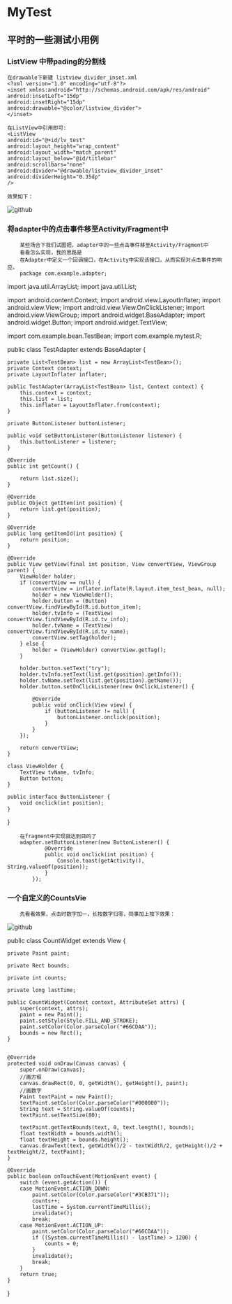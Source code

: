 MyTest
====================

平时的一些测试小用例
---------------------
### ListView 中带pading的分割线
    在drawable下新建 listview_divider_inset.xml
    <?xml version="1.0" encoding="utf-8"?>
    <inset xmlns:android="http://schemas.android.com/apk/res/android" 
    android:insetLeft="15dp"
    android:insetRight="15dp"
    android:drawable="@color/listview_divider">
    </inset>
    
    在ListView中引用即可:
    <ListView 
    android:id="@+id/lv_test"
    android:layout_height="wrap_content"
    android:layout_width="match_parent"
    android:layout_below="@id/titlebar"
    android:scrollbars="none"
    android:divider="@drawable/listview_divider_inset"
    android:dividerHeight="0.35dp"
    />
    
    效果如下：
![github](https://github.com/handezhao/MyTest/raw/master/picture/divider.png)

### 将adapter中的点击事件移至Activity/Fragment中
        某些场合下我们试图把，adapter中的一些点击事件移至Activity/Fragment中
        看看怎么实现，我的思路是
        在Adapter中定义一个回调接口，在Activity中实现该接口，从而实现对点击事件的响应。
        package com.example.adapter;

import java.util.ArrayList;
import java.util.List;

import android.content.Context;
import android.view.LayoutInflater;
import android.view.View;
import android.view.View.OnClickListener;
import android.view.ViewGroup;
import android.widget.BaseAdapter;
import android.widget.Button;
import android.widget.TextView;

import com.example.bean.TestBean;
import com.example.mytest.R;

public class TestAdapter extends BaseAdapter {
	
	private List<TestBean> list = new ArrayList<TestBean>();
	private Context context;
	private LayoutInflater inflater;
	
	public TestAdapter(ArrayList<TestBean> list, Context context) {
		this.context = context;
		this.list = list;
		this.inflater = LayoutInflater.from(context);
	}
	
	private ButtonListener buttonListener;
	
	public void setButtonListener(ButtonListener listener) {
		this.buttonListener = listener;
	}

	@Override
	public int getCount() {
		
		return list.size();
	}

	@Override
	public Object getItem(int position) {
		return list.get(position);
	}

	@Override
	public long getItemId(int position) {
		return position;
	}

	@Override
	public View getView(final int position, View convertView, ViewGroup parent) {
		ViewHolder holder;
		if (convertView == null) {
			convertView = inflater.inflate(R.layout.item_test_bean, null);
			holder = new ViewHolder();
			holder.button = (Button) convertView.findViewById(R.id.button_item);
			holder.tvInfo = (TextView) convertView.findViewById(R.id.tv_info);
			holder.tvName = (TextView) convertView.findViewById(R.id.tv_name);
			convertView.setTag(holder);
		} else {
			holder = (ViewHolder) convertView.getTag();
		}
		
		holder.button.setText("try");
		holder.tvInfo.setText(list.get(position).getInfo());
		holder.tvName.setText(list.get(position).getName());
		holder.button.setOnClickListener(new OnClickListener() {
			
			@Override
			public void onClick(View view) {
				if (buttonListener != null) {
					buttonListener.onclick(position);
				}
			}
		});
		
		return convertView;
	}
	
	class ViewHolder {
		TextView tvName, tvInfo;
		Button button;
	}
	
	public interface ButtonListener {
		void onclick(int position);
	}
}
        
        在fragment中实现就达到目的了
        adapter.setButtonListener(new ButtonListener() {
				@Override
				public void onclick(int position) {
					Console.toast(getActivity(), String.valueOf(position));
				}
			});
			
### 一个自定义的CountsVie
		先看看效果，点击时数字加一，长按数字归零，同事加上按下效果：
![github](https://github.com/handezhao/MyTest/raw/master/picture/countView.gif)

public class CountWidget extends View {

	private Paint paint;

	private Rect bounds;

	private int counts;
	
	private long lastTime;

	public CountWidget(Context context, AttributeSet attrs) {
		super(context, attrs);
		paint = new Paint();
		paint.setStyle(Style.FILL_AND_STROKE);
		paint.setColor(Color.parseColor("#66CDAA"));
		bounds = new Rect();
	}
	

	@Override
	protected void onDraw(Canvas canvas) {
		super.onDraw(canvas);
		//画方框
		canvas.drawRect(0, 0, getWidth(), getHeight(), paint);
		//画数字
		Paint textPaint = new Paint();
		textPaint.setColor(Color.parseColor("#000000"));
		String text = String.valueOf(counts);
		textPaint.setTextSize(80);
		
		textPaint.getTextBounds(text, 0, text.length(), bounds);
		float textWidth = bounds.width();
		float textHeight = bounds.height();
		canvas.drawText(text, getWidth()/2 - textWidth/2, getHeight()/2 + textHeight/2, textPaint);
	}
	
	@Override
	public boolean onTouchEvent(MotionEvent event) {
		switch (event.getAction()) {
		case MotionEvent.ACTION_DOWN:
			paint.setColor(Color.parseColor("#3CB371"));
			counts++;
			lastTime = System.currentTimeMillis();
			invalidate();
			break;
		case MotionEvent.ACTION_UP:
			paint.setColor(Color.parseColor("#66CDAA"));
			if ((System.currentTimeMillis() - lastTime) > 1200) {
				counts = 0;
			}
			invalidate();
			break;
		}
		return true;
	}
}
